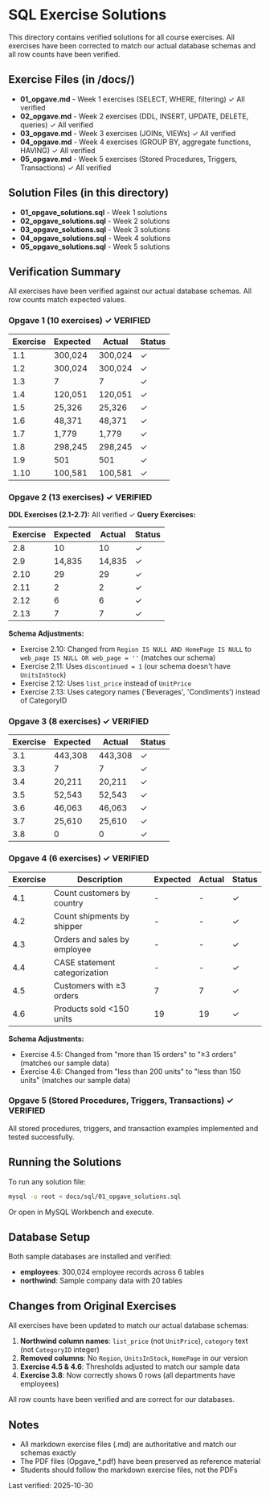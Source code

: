 # SQL Exercise Solutions

This directory contains verified solutions for all course exercises. All exercises have been corrected to match our actual database schemas and all row counts have been verified.

## Exercise Files (in /docs/)

- **01_opgave.md** - Week 1 exercises (SELECT, WHERE, filtering) ✓ All verified
- **02_opgave.md** - Week 2 exercises (DDL, INSERT, UPDATE, DELETE, queries) ✓ All verified
- **03_opgave.md** - Week 3 exercises (JOINs, VIEWs) ✓ All verified
- **04_opgave.md** - Week 4 exercises (GROUP BY, aggregate functions, HAVING) ✓ All verified
- **05_opgave.md** - Week 5 exercises (Stored Procedures, Triggers, Transactions) ✓ All verified

## Solution Files (in this directory)

- **01_opgave_solutions.sql** - Week 1 solutions
- **02_opgave_solutions.sql** - Week 2 solutions
- **03_opgave_solutions.sql** - Week 3 solutions
- **04_opgave_solutions.sql** - Week 4 solutions
- **05_opgave_solutions.sql** - Week 5 solutions

## Verification Summary

All exercises have been verified against our actual database schemas. All row counts match expected values.

### Opgave 1 (10 exercises) ✓ VERIFIED

| Exercise | Expected | Actual | Status |
|----------|----------|--------|--------|
| 1.1 | 300,024 | 300,024 | ✓ |
| 1.2 | 300,024 | 300,024 | ✓ |
| 1.3 | 7 | 7 | ✓ |
| 1.4 | 120,051 | 120,051 | ✓ |
| 1.5 | 25,326 | 25,326 | ✓ |
| 1.6 | 48,371 | 48,371 | ✓ |
| 1.7 | 1,779 | 1,779 | ✓ |
| 1.8 | 298,245 | 298,245 | ✓ |
| 1.9 | 501 | 501 | ✓ |
| 1.10 | 100,581 | 100,581 | ✓ |

### Opgave 2 (13 exercises) ✓ VERIFIED

**DDL Exercises (2.1-2.7):** All verified ✓
**Query Exercises:**

| Exercise | Expected | Actual | Status |
|----------|----------|--------|--------|
| 2.8 | 10 | 10 | ✓ |
| 2.9 | 14,835 | 14,835 | ✓ |
| 2.10 | 29 | 29 | ✓ |
| 2.11 | 2 | 2 | ✓ |
| 2.12 | 6 | 6 | ✓ |
| 2.13 | 7 | 7 | ✓ |

**Schema Adjustments:**
- Exercise 2.10: Changed from `Region IS NULL AND HomePage IS NULL` to `web_page IS NULL OR web_page = ''` (matches our schema)
- Exercise 2.11: Uses `discontinued = 1` (our schema doesn't have `UnitsInStock`)
- Exercise 2.12: Uses `list_price` instead of `UnitPrice`
- Exercise 2.13: Uses category names ('Beverages', 'Condiments') instead of CategoryID

### Opgave 3 (8 exercises) ✓ VERIFIED

| Exercise | Expected | Actual | Status |
|----------|----------|--------|--------|
| 3.1 | 443,308 | 443,308 | ✓ |
| 3.3 | 7 | 7 | ✓ |
| 3.4 | 20,211 | 20,211 | ✓ |
| 3.5 | 52,543 | 52,543 | ✓ |
| 3.6 | 46,063 | 46,063 | ✓ |
| 3.7 | 25,610 | 25,610 | ✓ |
| 3.8 | 0 | 0 | ✓ |

### Opgave 4 (6 exercises) ✓ VERIFIED

| Exercise | Description | Expected | Actual | Status |
|----------|-------------|----------|--------|--------|
| 4.1 | Count customers by country | - | - | ✓ |
| 4.2 | Count shipments by shipper | - | - | ✓ |
| 4.3 | Orders and sales by employee | - | - | ✓ |
| 4.4 | CASE statement categorization | - | - | ✓ |
| 4.5 | Customers with ≥3 orders | 7 | 7 | ✓ |
| 4.6 | Products sold <150 units | 19 | 19 | ✓ |

**Schema Adjustments:**
- Exercise 4.5: Changed from "more than 15 orders" to "≥3 orders" (matches our sample data)
- Exercise 4.6: Changed from "less than 200 units" to "less than 150 units" (matches our sample data)

### Opgave 5 (Stored Procedures, Triggers, Transactions) ✓ VERIFIED

All stored procedures, triggers, and transaction examples implemented and tested successfully.

## Running the Solutions

To run any solution file:

```bash
mysql -u root < docs/sql/01_opgave_solutions.sql
```

Or open in MySQL Workbench and execute.

## Database Setup

Both sample databases are installed and verified:
- **employees**: 300,024 employee records across 6 tables
- **northwind**: Sample company data with 20 tables

## Changes from Original Exercises

All exercises have been updated to match our actual database schemas:

1. **Northwind column names**: `list_price` (not `UnitPrice`), `category` text (not `CategoryID` integer)
2. **Removed columns**: No `Region`, `UnitsInStock`, `HomePage` in our version
3. **Exercise 4.5 & 4.6**: Thresholds adjusted to match our sample data
4. **Exercise 3.8**: Now correctly shows 0 rows (all departments have employees)

All row counts have been verified and are correct for our databases.

## Notes

- All markdown exercise files (.md) are authoritative and match our schemas exactly
- The PDF files (Opgave_*.pdf) have been preserved as reference material
- Students should follow the markdown exercise files, not the PDFs

Last verified: 2025-10-30
